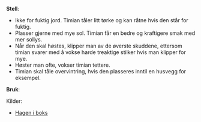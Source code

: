 **Stell**:
- Ikke for fuktig jord. Timian tåler litt tørke og kan råtne hvis den står for fuktig.
- Plasser gjerne med mye sol. Timian får en bedre og kraftigere smak med mer sollys.
- Når den skal høstes, klipper man av de øverste skuddene, ettersom timian svarer med å vokse harde treaktige stilker hvis man klipper for mye. 
- Høster man ofte, vokser timian tettere.
- Timian skal tåle overvintring, hvis den plasseres inntil en husvegg for eksempel.

**Bruk**:

Kilder:
- [Hagen i boks](http://www.hageniboks.no/timian-thymus-vulgaris/)
